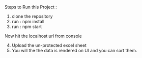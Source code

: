 Steps to Run this Project : 

1. clone the repository
2. run : npm install
3. run : npm start

Now hit the localhost url from console

4. Upload the un-protected excel sheet
5. You will the the data is rendered on UI and you can sort them.